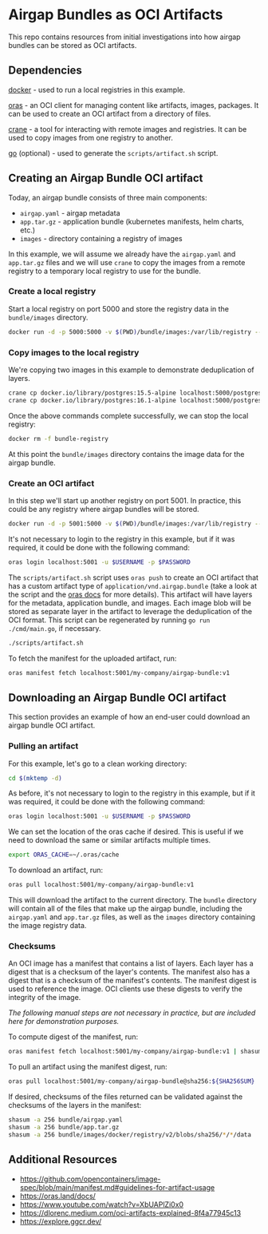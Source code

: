 # Airgap Bundles as OCI Artifacts

This repo contains resources from initial investigations into how airgap bundles can be stored as OCI artifacts.

## Dependencies

[docker](https://docs.docker.com/get-docker/) - used to run a local registries in this example.

[oras](https://github.com/oras-project/oras) - an OCI client for managing content like artifacts, images, packages. It can be used to create an OCI artifact from a directory of files.

[crane](https://github.com/google/go-containerregistry/blob/main/cmd/crane/README.md) - a tool for interacting with remote images and registries. It can be used to copy images from one registry to another.

[go](https://golang.org/doc/install) (optional) - used to generate the `scripts/artifact.sh` script.

## Creating an Airgap Bundle OCI artifact

Today, an airgap bundle consists of three main components:
* `airgap.yaml` - airgap metadata
* `app.tar.gz` - application bundle (kubernetes manifests, helm charts, etc.)
* `images` - directory containing a registry of images

In this example, we will assume we already have the `airgap.yaml` and `app.tar.gz` files and we will use `crane` to copy the images from a remote registry to a temporary local registry to use for the bundle.

### Create a local registry

Start a local registry on port 5000 and store the registry data in the `bundle/images` directory.

```bash
docker run -d -p 5000:5000 -v $(PWD)/bundle/images:/var/lib/registry --name bundle-registry registry:2
```

### Copy images to the local registry

We're copying two images in this example to demonstrate deduplication of layers.

```bash
crane cp docker.io/library/postgres:15.5-alpine localhost:5000/postgres:15.5-alpine
crane cp docker.io/library/postgres:16.1-alpine localhost:5000/postgres:16.1-alpine
```

Once the above commands complete successfully, we can stop the local registry:

```bash
docker rm -f bundle-registry
```

At this point the `bundle/images` directory contains the image data for the airgap bundle.

### Create an OCI artifact

In this step we'll start up another registry on port 5001. In practice, this could be any registry where airgap bundles will be stored.

```bash
docker run -d -p 5001:5000 -v $(PWD)/bundle/images:/var/lib/registry --name storage-registry registry:2
```

It's not necessary to login to the registry in this example, but if it was required, it could be done with the following command:

```bash
oras login localhost:5001 -u $USERNAME -p $PASSWORD
```

The `scripts/artifact.sh` script uses `oras push` to create an OCI artifact that has a custom artifact type of `application/vnd.airgap.bundle` (take a look at the script and the [oras docs](https://oras.land/docs/commands/oras_push) for more details). This artifact will have layers for the metadata, application bundle, and images. Each image blob will be stored as separate layer in the artifact to leverage the deduplication of the OCI format. This script can be regenerated by running `go run ./cmd/main.go`, if necessary.

```bash
./scripts/artifact.sh
```

To fetch the manifest for the uploaded artifact, run:

```bash
oras manifest fetch localhost:5001/my-company/airgap-bundle:v1
```

## Downloading an Airgap Bundle OCI artifact

This section provides an example of how an end-user could download an airgap bundle OCI artifact.

### Pulling an artifact

For this example, let's go to a clean working directory:
  
```bash
cd $(mktemp -d)
```

As before, it's not necessary to login to the registry in this example, but if it was required, it could be done with the following command:

```bash
oras login localhost:5001 -u $USERNAME -p $PASSWORD
```

We can set the location of the oras cache if desired. This is useful if we need to download the same or similar artifacts multiple times.

```bash
export ORAS_CACHE=~/.oras/cache
```

To download an artifact, run:

```bash
oras pull localhost:5001/my-company/airgap-bundle:v1
```

This will download the artifact to the current directory. The `bundle` directory will contain all of the files that make up the airgap bundle, including the `airgap.yaml` and `app.tar.gz` files, as well as the `images` directory containing the image registry data.

### Checksums

An OCI image has a manifest that contains a list of layers. Each layer has a digest that is a checksum of the layer's contents. The manifest also has a digest that is a checksum of the manifest's contents. The manifest digest is used to reference the image. OCI clients use these digests to verify the integrity of the image.

*The following manual steps are not necessary in practice, but are included here for demonstration purposes.*

To compute digest of the manifest, run:

```bash
oras manifest fetch localhost:5001/my-company/airgap-bundle:v1 | shasum -a 256
```

To pull an artifact using the manifest digest, run:

```bash
oras pull localhost:5001/my-company/airgap-bundle@sha256:${SHA256SUM}
```

If desired, checksums of the files returned can be validated against the checksums of the layers in the manifest:

```bash
shasum -a 256 bundle/airgap.yaml
shasum -a 256 bundle/app.tar.gz
shasum -a 256 bundle/images/docker/registry/v2/blobs/sha256/*/*/data
```

## Additional Resources

* https://github.com/opencontainers/image-spec/blob/main/manifest.md#guidelines-for-artifact-usage
* https://oras.land/docs/
* https://www.youtube.com/watch?v=XbUAPlZi0x0
* https://dlorenc.medium.com/oci-artifacts-explained-8f4a77945c13
* https://explore.ggcr.dev/
